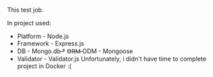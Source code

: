 This test job.

In project used:

* Platform - Node.js
* Framework - Express.js
* DB - Mongo.db
̶* O̶R̶M̶ ODM - Mongoose
* Validator - Validator.js
Unfortunately, i didn't have time to complete project in Docker :(
